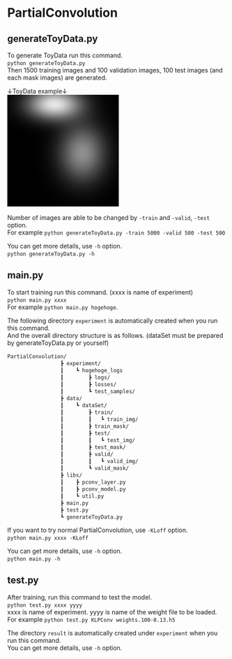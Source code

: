 # PartialConvolution

## generateToyData.py
To generate ToyData run this command.   
`python generateToyData.py`  
Then 1500 training images and 100 validation images, 100 test images (and each mask images) are generated.   
  
↓ToyData example↓  
<img src="./data/sample.png" width="256px">  
  
Number of images are able to be changed by `-train` and `-valid`, `-test` option.  
For example `python generateToyData.py -train 5000 -valid 500 -test 500`  
  
You can get more details, use `-h` option.  
`python generateToyData.py -h`  

## main.py  
To start training run this command. (xxxx is name of experiment)  
`python main.py xxxx`  
For example `python main.py hogehoge`.  
  
The following directory `experiment` is automatically created when you run this command.  
And the overall directory structure is as follows. (dataSet must be prepared by generateToyData.py or yourself)
```
PartialConvolution/
                 ┣ experiment/
                 ┃    ┗ hogehoge_logs
                 ┃        ┣ logs/
                 ┃        ┣ losses/
                 ┃        ┗ test_samples/
                 ┣ data/
                 ┃    ┗ dataSet/
                 ┃        ┣ train/
                 ┃        ┃   ┗ train_img/
                 ┃        ┣ train_mask/
                 ┃        ┣ test/
                 ┃        ┃   ┗ test_img/
                 ┃        ┣ test_mask/
                 ┃        ┣ valid/
                 ┃        ┃   ┗ valid_img/
                 ┃        ┗ valid_mask/
                 ┣ libs/
                 ┃    ┣ pconv_layer.py
                 ┃    ┣ pconv_model.py
                 ┃    ┗ util.py
                 ┣ main.py
                 ┣ test.py
                 ┗ generateToyData.py
```
  
If you want to try normal PartialConvolution, use `-KLoff` option.  
`python main.py xxxx -KLoff`  
  
You can get more details, use `-h` option.   
`python main.py -h`  
  
  
## test.py  
After training, run this command to test the model.  
`python test.py xxxx yyyy`  
xxxx is name of experiment. yyyy is name of the weight file to be loaded.  
For example
`python test.py KLPConv weights.100-0.13.h5`
  
The directory `result` is automatically created under `experiment` when you run this command.  
You can get more details, use `-h` option.  
  
